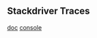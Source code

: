 Stackdriver Traces
-

[doc](https://cloud.google.com/trace/docs)
[console](https://console.cloud.google.com/traces)
